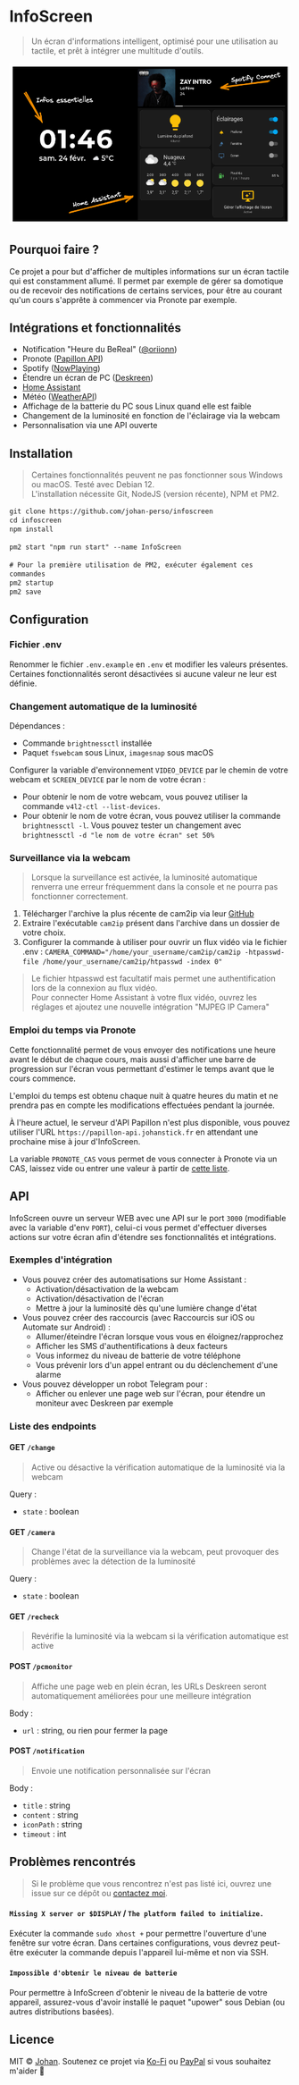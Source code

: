# InfoScreen

> Un écran d'informations intelligent, optimisé pour une utilisation au tactile, et prêt à intégrer une multitude d'outils.

![screenshot](screenshot.png)


## Pourquoi faire ?

Ce projet a pour but d'afficher de multiples informations sur un écran tactile qui est constamment allumé. Il permet par exemple de gérer sa domotique ou de recevoir des notifications de certains services, pour être au courant qu'un cours s'apprête à commencer via Pronote par exemple.


## Intégrations et fonctionnalités

* Notification "Heure du BeReal" ([@oriionn](https://github.com/oriionn))
* Pronote ([Papillon API](https://github.com/PapillonApp))
* Spotify ([NowPlaying](https://github.com/busybox11/NowPlaying-for-Spotify))
* Étendre un écran de PC ([Deskreen](https://github.com/pavlobu/deskreen))
* [Home Assistant](https://www.home-assistant.io/)
* Météo ([WeatherAPI](https://weatherapi.com))
* Affichage de la batterie du PC sous Linux quand elle est faible
* Changement de la luminosité en fonction de l'éclairage via la webcam
* Personnalisation via une API ouverte


## Installation

> Certaines fonctionnalités peuvent ne pas fonctionner sous Windows ou macOS. Testé avec Debian 12.  
> L'installation nécessite Git, NodeJS (version récente), NPM et PM2.

```
git clone https://github.com/johan-perso/infoscreen
cd infoscreen
npm install

pm2 start "npm run start" --name InfoScreen

# Pour la première utilisation de PM2, exécuter également ces commandes
pm2 startup
pm2 save
```


## Configuration

### Fichier .env

Renommer le fichier `.env.example` en `.env` et modifier les valeurs présentes. Certaines fonctionnalités seront désactivées si aucune valeur ne leur est définie.

### Changement automatique de la luminosité

Dépendances :

- Commande `brightnessctl` installée
- Paquet `fswebcam` sous Linux, `imagesnap` sous macOS

Configurer la variable d'environnement `VIDEO_DEVICE` par le chemin de votre webcam et `SCREEN_DEVICE` par le nom de votre écran :

- Pour obtenir le nom de votre webcam, vous pouvez utiliser la commande `v4l2-ctl --list-devices`.
- Pour obtenir le nom de votre écran, vous pouvez utiliser la commande `brightnessctl -l`. Vous pouvez tester un changement avec `brightnessctl -d "le nom de votre écran" set 50%`

### Surveillance via la webcam

> Lorsque la surveillance est activée, la luminosité automatique renverra une erreur fréquemment dans la console et ne pourra pas fonctionner correctement.

1. Télécharger l'archive la plus récente de cam2ip via leur [GitHub](https://github.com/gen2brain/cam2ip/releases/tag/1.6)
2. Extraire l'exécutable `cam2ip` présent dans l'archive dans un dossier de votre choix.
3. Configurer la commande à utiliser pour ouvrir un flux vidéo via le fichier .env : `CAMERA_COMMAND="/home/your_username/cam2ip/cam2ip -htpasswd-file /home/your_username/cam2ip/htpasswd -index 0"`

> Le fichier htpasswd est facultatif mais permet une authentification lors de la connexion au flux vidéo.  
> Pour connecter Home Assistant à votre flux vidéo, ouvrez les réglages et ajoutez une nouvelle intégration "MJPEG IP Camera"

### Emploi du temps via Pronote

Cette fonctionnalité permet de vous envoyer des notifications une heure avant le début de chaque cours, mais aussi d'afficher une barre de progression sur l'écran vous permettant d'estimer le temps avant que le cours commence.

L'emploi du temps est obtenu chaque nuit à quatre heures du matin et ne prendra pas en compte les modifications effectuées pendant la journée.

À l'heure actuel, le serveur d'API Papillon n'est plus disponible, vous pouvez utiliser l'URL `https://papillon-api.johanstick.fr` en attendant une prochaine mise à jour d'InfoScreen.

La variable `PRONOTE_CAS` vous permet de vous connecter à Pronote via un CAS, laissez vide ou entrer une valeur à partir de [cette liste](https://github.com/bain3/pronotepy/blob/master/pronotepy/ent/ent.py).


## API

InfoScreen ouvre un serveur WEB avec une API sur le port `3000` (modifiable avec la variable d'env `PORT`), celui-ci vous permet d'effectuer diverses actions sur votre écran afin d'étendre ses fonctionnalités et intégrations.

### Exemples d'intégration

- Vous pouvez créer des automatisations sur Home Assistant :
  - Activation/désactivation de la webcam
  - Activation/désactivation de l'écran
  - Mettre à jour la luminosité dès qu'une lumière change d'état
- Vous pouvez créer des raccourcis (avec Raccourcis sur iOS ou Automate sur Android) :
  - Allumer/éteindre l'écran lorsque vous vous en éloignez/rapprochez
  - Afficher les SMS d'authentifications à deux facteurs
  - Vous informez du niveau de batterie de votre téléphone
  - Vous prévenir lors d'un appel entrant ou du déclenchement d'une alarme
- Vous pouvez développer un robot Telegram pour :
  - Afficher ou enlever une page web sur l'écran, pour étendre un moniteur avec Deskreen par exemple

### Liste des endpoints

#### GET `/change`

> Active ou désactive la vérification automatique de la luminosité via la webcam

Query :
- `state` : boolean

#### GET `/camera`

> Change l'état de la surveillance via la webcam, peut provoquer des problèmes avec la détection de la luminosité

Query :
- `state` : boolean

#### GET `/recheck`

> Revérifie la luminosité via la webcam si la vérification automatique est active

#### POST `/pcmonitor`

> Affiche une page web en plein écran, les URLs Deskreen seront automatiquement améliorées pour une meilleure intégration

Body :
- `url` : string, ou rien pour fermer la page

#### POST `/notification`

> Envoie une notification personnalisée sur l'écran

Body :
- `title` : string
- `content` : string
- `iconPath` : string
- `timeout` : int


## Problèmes rencontrés

> Si le problème que vous rencontrez n'est pas listé ici, ouvrez une issue sur ce dépôt ou [contactez moi](https://johanstick.fr/contact).

#### `Missing X server or $DISPLAY` / `The platform failed to initialize.`

Exécuter la commande `sudo xhost +` pour permettre l'ouverture d'une fenêtre sur votre écran. Dans certaines configurations, vous devrez peut-être exécuter la commande depuis l'appareil lui-même et non via SSH.

#### `Impossible d'obtenir le niveau de batterie`

Pour permettre à InfoScreen d'obtenir le niveau de la batterie de votre appareil, assurez-vous d'avoir installé le paquet "upower" sous Debian (ou autres distributions basées).


## Licence

MIT © [Johan](https://johanstick.fr). Soutenez ce projet via [Ko-Fi](https://ko-fi.com/johan_stickman) ou [PayPal](https://paypal.me/moipastoii) si vous souhaitez m'aider 💙

